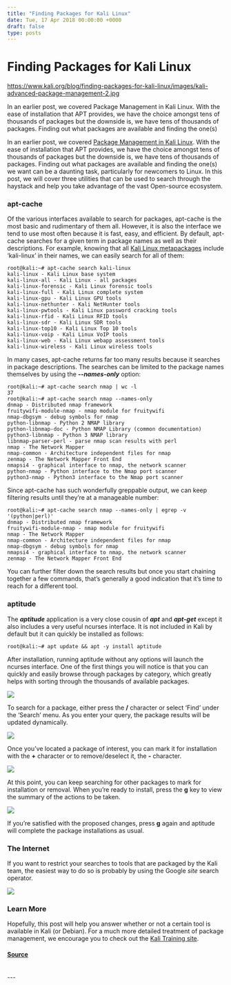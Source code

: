 ```yaml
---
title: "Finding Packages for Kali Linux"
date: Tue, 17 Apr 2018 00:00:00 +0000
draft: false
type: posts
---
```

# Finding Packages for Kali Linux

https://www.kali.org/blog/finding-packages-for-kali-linux/images/kali-advanced-package-management-2.jpg



In an earlier post, we covered Package Management in Kali Linux. With the ease of installation that APT provides, we have the choice amongst tens of thousands of packages but the downside is, we have tens of thousands of packages. Finding out what packages are available and finding the one(s)

In an earlier post, we covered [Package Management in Kali Linux](https://www.kali.org/blog/advanced-package-management-in-kali-linux/). With the ease of installation that APT provides, we have the choice amongst tens of thousands of packages but the downside is, we have tens of thousands of packages. Finding out what packages are available and finding the one(s) we want can be a daunting task, particularly for newcomers to Linux. In this post, we will cover three utilities that can be used to search through the haystack and help you take advantage of the vast Open-source ecosystem.

### apt-cache

Of the various interfaces available to search for packages, apt-cache is the most basic and rudimentary of them all. However, it is also the interface we tend to use most often because it is fast, easy, and efficient. By default, apt-cache searches for a given term in package names as well as their descriptions. For example, knowing that all [Kali Linux metapackages](https://www.kali.org/docs/general-use/metapackages/) include ‘kali-linux’ in their names, we can easily search for all of them:

```console
root@kali:~# apt-cache search kali-linux
kali-linux - Kali Linux base system
kali-linux-all - Kali Linux - all packages
kali-linux-forensic - Kali Linux forensic tools
kali-linux-full - Kali Linux complete system
kali-linux-gpu - Kali Linux GPU tools
kali-linux-nethunter - Kali NetHunter tools
kali-linux-pwtools - Kali Linux password cracking tools
kali-linux-rfid - Kali Linux RFID tools
kali-linux-sdr - Kali Linux SDR tools
kali-linux-top10 - Kali Linux Top 10 tools
kali-linux-voip - Kali Linux VoIP tools
kali-linux-web - Kali Linux webapp assessment tools
kali-linux-wireless - Kali Linux wireless tools
```

In many cases, apt-cache returns far too many results because it searches in package descriptions. The searches can be limited to the package names themselves by using the **_\--names-only_** option:

```console
root@kali:~# apt-cache search nmap | wc -l
37
root@kali:~# apt-cache search nmap --names-only
dnmap - Distributed nmap framework
fruitywifi-module-nmap - nmap module for fruitywifi
nmap-dbgsym - debug symbols for nmap
python-libnmap - Python 2 NMAP library
python-libnmap-doc - Python NMAP Library (common documentation)
python3-libnmap - Python 3 NMAP library
libnmap-parser-perl - parse nmap scan results with perl
nmap - The Network Mapper
nmap-common - Architecture independent files for nmap
zenmap - The Network Mapper Front End
nmapsi4 - graphical interface to nmap, the network scanner
python-nmap - Python interface to the Nmap port scanner
python3-nmap - Python3 interface to the Nmap port scanner
```

Since apt-cache has such wonderfully greppable output, we can keep filtering results until they’re at a manageable number:

```console
root@kali:~# apt-cache search nmap --names-only | egrep -v '(python|perl)'
dnmap - Distributed nmap framework
fruitywifi-module-nmap - nmap module for fruitywifi
nmap - The Network Mapper
nmap-common - Architecture independent files for nmap
nmap-dbgsym - debug symbols for nmap
nmapsi4 - graphical interface to nmap, the network scanner
zenmap - The Network Mapper Front End
```

You can further filter down the search results but once you start chaining together a few commands, that’s generally a good indication that it’s time to reach for a different tool.

### aptitude

The **_aptitude_** application is a very close cousin of **_apt_** and **_apt-get_** except it also includes a very useful ncurses interface. It is not included in Kali by default but it can quickly be installed as follows:

```console
root@kali:~# apt update && apt -y install aptitude
```

After installation, running aptitude without any options will launch the ncurses interface. One of the first things you will notice is that you can quickly and easily browse through packages by category, which greatly helps with sorting through the thousands of available packages.

[![](https://www.kali.org/blog/finding-packages-for-kali-linux/images/aptitude0.png)](https://www.kali.org/blog/finding-packages-for-kali-linux/images/aptitude0.png)

To search for a package, either press the **/** character or select ‘Find’ under the ‘Search’ menu. As you enter your query, the package results will be updated dynamically.

[![](https://www.kali.org/blog/finding-packages-for-kali-linux/images/aptitude1.png)](https://www.kali.org/blog/finding-packages-for-kali-linux/images/aptitude1.png)

Once you’ve located a package of interest, you can mark it for installation with the **+** character or to remove/deselect it, the **\-** character.

[![](https://www.kali.org/blog/finding-packages-for-kali-linux/images/aptitude2.png)](https://www.kali.org/blog/finding-packages-for-kali-linux/images/aptitude2.png)

At this point, you can keep searching for other packages to mark for installation or removal. When you’re ready to install, press the **g** key to view the summary of the actions to be taken.

[![](https://www.kali.org/blog/finding-packages-for-kali-linux/images/aptitude3.png)](https://www.kali.org/blog/finding-packages-for-kali-linux/images/aptitude3.png)

If you’re satisfied with the proposed changes, press **g** again and aptitude will complete the package installations as usual.

### The Internet

If you want to restrict your searches to tools that are packaged by the Kali team, the easiest way to do so is probably by using the Google _site_ search operator.

[![](https://www.kali.org/blog/finding-packages-for-kali-linux/images/google-package-search.png)](https://www.kali.org/blog/finding-packages-for-kali-linux/images/google-package-search.png)

### Learn More

Hopefully, this post will help you answer whether or not a certain tool is available in Kali (or Debian). For a much more detailed treatment of package management, we encourage you to check out the [Kali Training site](https://web.archive.org/web/20210922173942/https://kali.training/lessons/8-debian-package-management/).

#### [Source](https://www.kali.org/blog/finding-packages-for-kali-linux/)

<br/>
---
